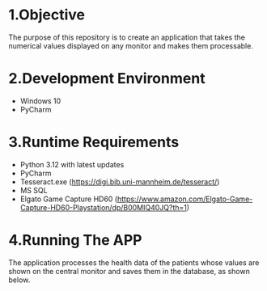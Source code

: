 #  1.Objective

The purpose of this repository is to create an application that takes the numerical values displayed on any monitor and makes them processable.

#  2.Development Environment

- Windows 10
- PyCharm

#  3.Runtime Requirements

- Python 3.12 with latest updates
- PyCharm
- Tesseract.exe (https://digi.bib.uni-mannheim.de/tesseract/)
- MS SQL
- Elgato Game Capture HD60 (https://www.amazon.com/Elgato-Game-Capture-HD60-Playstation/dp/B00MIQ40JQ?th=1)

#  4.Running The APP

The application processes the health data of the patients whose values are shown on the central monitor and saves them in the database, as shown below.
